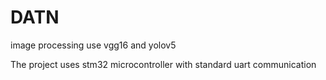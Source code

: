# DATN
image processing use vgg16 and yolov5

The project uses stm32 microcontroller with standard uart communication 
